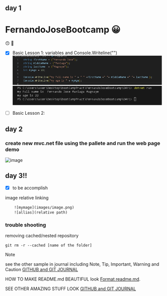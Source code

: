 ## **day 1**
# FernandoJoseBootcamp :grinning:
:upside_down_face: :poop:

- [X] Basic Lesson 1: variables and Console.Writeline("") 
![codename](images/printNamecode.png)
![printname](images/outputName.png)

- [ ] Basic Lesson 2:

## **day 2**
### create new mvc.net file using the pallete and run the web page demo
![image](https://github.com/Fernaniii/FernandoJoseBootcamp/assets/145454557/d939cce0-21ac-45d1-b15b-278102ee9ad1)

## **day 3!!**
- [x] to be accomplish

image relative linking 
```
    ![mymage](images/image.png)
    ![allias](relative path)
```



### trouble shooting
removing cached/nested repository
```
git rm -r --cached [name of the folder]

```


> [!NOTE]
>see the other sample in journal including Note, Tip, Important, Warning and Caution
>[GITHUB and GIT JOURNAL](journal.md)


HOW TO MAKE README.md BEAUTIFUL look [Format readme.md](https://docs.github.com/en/get-started/writing-on-github/getting-started-with-writing-and-formatting-on-github/basic-writing-and-formatting-syntax).




SEE OTHER AMAZING STUFF LOOK [GITHUB and GIT JOURNAL](journal.md)